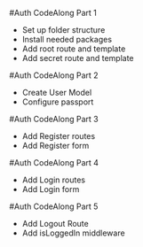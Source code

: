 #Auth CodeAlong Part 1
* Set up folder structure
* Install needed packages
* Add root route and template
* Add secret route and template

#Auth CodeAlong Part 2
* Create User Model
* Configure passport

#Auth CodeAlong Part 3
* Add Register routes
* Add Register form

#Auth CodeAlong Part 4
* Add Login routes
* Add Login form

#Auth CodeAlong Part 5
* Add Logout Route
* Add isLoggedIn middleware

